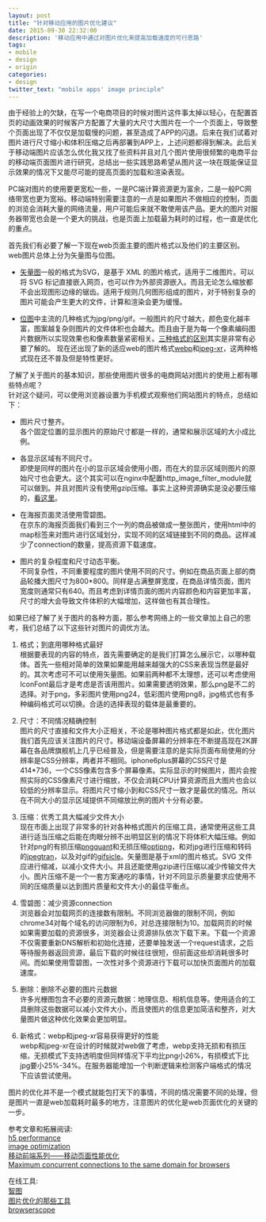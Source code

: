 ```yaml
---
layout: post
title: "针对移动应用的图片优化建议"
date: 2015-09-30 22:32:00
description: '移动应用中通过对图片优化来提高加载速度的可行思路'
tags:
- mobile
- design
- origin
categories:
- design
twitter_text: "mobile apps' image principle"
---
```


由于经验上的欠缺，在写一个电商项目的时候对图片这件事太掉以轻心，在配置首页的动画效果的时候客户方配置了大量的大尺寸大图片在一个一个页面上，导致整个页面出现了不仅仅是加载慢的问题，甚至造成了APP的闪退。后来在我们试着对图片进行尺寸缩小和体积压缩之后再部署到APP上，上述问题都得到解决。此后关于移动端图片应该怎么优化我又找了些资料并且对几个图片使用很频繁的电商平台的移动端页面图片进行研究，总结出一些实践思路希望从图片这一块在既能保证显示效果的情况下又能尽可能的提高页面的加载和渲染表现。 
  

PC端对图片的使用要更宽松一些，一是PC端计算资源更为富余，二是一般PC网络带宽也更为宽裕。移动端特别需要注意的一点是如果图片不做相应的控制，页面的浏览会消耗大量的网络流量，用户可能后来就不敢使用该产品。更大的图片对服务器带宽也会是一个更大的挑战，也是页面上加载最为耗时的过程，也一直是优化的重点。   

首先我们有必要了解一下现在web页面主要的图片格式以及他们的主要区别。   
web图片总体上分为矢量图与位图。    

+ [矢量图](https://zh.wikipedia.org/zh/%E7%9F%A2%E9%87%8F%E5%9B%BE%E5%BD%A2)一般的格式为SVG，是基于 XML 的图片格式，适用于二维图片。可以将 SVG 标记直接嵌入网页，也可以作为外部资源嵌入。而且无论怎么缩放都不会出现图形边缘的锯齿。适用于规则几何图形组成的图片，对于特别复杂的图片可能会产生更大的文件，计算和渲染会更为缓慢。   

+ [位图](https://zh.wikipedia.org/wiki/%E4%BD%8D%E5%9B%BE)中主流的几种格式为jpg/png/gif。一般图片的尺寸越大，颜色变化越丰富，图案越复杂则图片的文件体积也会越大。而且由于是为每一个像素编码图片数据所以实现效果也和像素数量紧密相关。[三种格式的区别](http://www.howtogeek.com/howto/30941/whats-the-difference-between-jpg-png-and-gif/)其实是非常有必要了解的。 现在还出现了新的适应web的图片格式[webp][]和[jpeg-xr][]，这两种格式现在还不普及但是特性更好。     


了解了关于图片的基本知识，那些使用图片很多的电商网站对图片的使用上都有哪些特点呢？   
针对这个疑问，可以使用浏览器设置为手机模式观察他们网站图片的特点，总结如下：    

+ 图片尺寸整齐。      
	各个固定位置的显示图片的原始尺寸都是一样的，通常和展示区域的大小成比例。 

+ 各显示区域有不同尺寸。   
	即使是同样的图片在小的显示区域会使用小图，而在大的显示区域则图片的原始尺寸也会更大。这个其实可以在nginx中配置http_image_filter_module就可以做到。并且对图片没有使用gzip压缩。事实上这种资源确实是没必要压缩的，[看这里](http://webmasters.stackexchange.com/questions/8382/gzipped-images-is-it-worth)。   

+ 在海报页面灵活使用雪碧图。     
	在京东的海报页面我们看到三个一列的商品被做成一整张图片，使用html中的map标签来对图片进行区域划分，实现不同的区域链接到不同的商品。这样减少了connection的数量，提高资源下载速度。   

+ 图片的复杂程度和尺寸动态平衡。     
	不同复杂性，不同重要程度的图片使用不同的尺寸。例如在商品页面上部的商品轮播大图尺寸为800*800。同样是占满整屏宽度，在商品详情页面，图片宽度则通常只有640。而且考虑到详情页面的图片内容颜色和内容更加丰富，尺寸的增大会导致文件体积的大幅增加，这样做也有其合理性。       


如果已经了解了关于图片的各种方面，那么参考网络上的一些文章加上自己的思考，我们总结了以下这些针对图片的调优方法。


1. 格式；到底用哪种格式最好    
	根据要表现的内容的特点，首先需要确定的是我们打算怎么展示它，以哪种载体。首先一些相对简单的效果如果能用越来越强大的CSS来表现当然是最好的。其次考虑可不可以使用矢量图。如果前两种都不太理想，还可以考虑使用IconFont最后才是考虑是否该用图片。如果需要透明效果，那么png是不二的选择。对于png，多彩图片使用png24，低彩图片使用png8，jpg格式也有多种编码格式可以切换。合适的选择表现的载体是最重要的。     

2. 尺寸：不同情况精确控制    
	图片的尺寸直接和文件大小正相关，不论是哪种图片格式都是如此，优化图片我们首先应该关注图片的尺寸。移动端设备屏幕的分辨率在不断提高现在2K屏幕在各品牌旗舰机上几乎已经普及，但是需要注意的是实际页面布局使用的分辨率是CSS分辨率，两者并不相同。iphone6plus屏幕的CSS尺寸是414*736，一个CSS像素包含多个屏幕像素。实际显示的时候图片，图片会按照实际的CSS像素尺寸进行缩放，不仅会消耗CPU计算资源而且大图片也会以较低的分辨率显示。将图片尺寸缩小到和CSS尺寸一致才是最优的情况。所以在不同大小的显示区域提供不同缩放比例的图片十分有必要。     

3. 压缩：优秀工具大幅减少文件大小     
	现在市面上出现了非常多的针对各种格式图片的压缩工具，通常使用这些工具进行适当压缩之后能在肉眼分辨不出明显区别的情况下将体积大幅压缩。例如针对png的有损压缩[pngquant][]和无损压缩[optipng][]，和对jpg进行压缩和转码的[jpegtran][]，以及对gif的[gifsicle][]。矢量图是基于xml的图片格式。SVG 文件应进行缩减，以减小文件大小。并且还能使用gzip进行压缩以减少传输文件大小。图片压缩不是一个一套方案通吃的事情，针对不同显示质量要求应使用不同的压缩质量以达到图片质量和文件大小的最佳平衡点。      
4. 雪碧图：减少资源connection    
	浏览器会对加载网页的连接数有限制。不同浏览器做的限制不同，例如chrome34对每个域名的访问限制为6，对总连接限制为10。加载网页的时候如果需要加载的资源很多，浏览器会让资源排队依次下载下来。下载一个资源不仅需要重新DNS解析和初始化连接，还要单独发送一个request请求，之后等待服务器返回资源，最后下载的时候往往很短，但前面这些却消耗很多时间。而如果使用雪碧图，一次性对多个资源进行下载可以加快页面图片的加载速度。    

5. 删除：删除不必要的图片元数据     
	许多光栅图包含不必要的资源元数据：地理信息、相机信息等。使用适合的工具删除这些数据可以减小文件大小，而且使图片的信息更加简洁和整齐，对大量图片做这种优化效果会更加明显。   

6. 新格式：webp和jpeg-xr容易获得更好的性能      
	webp和jpeg-xr在设计的时候就对web做了考虑，webp支持无损和有损压缩，无损模式下支持透明度但同样情况下平均比png小26%，有损模式下比jpg要小25%-34%。在服务器能增加一个判断逻辑来检测客户端格式的情况下应该尝试使用。    

图片的优化并不是一个模式就能包打天下的事情，不同的情况需要不同的处理，但是图片一直是web加载耗时最多的地方，注意图片的优化是web页面优化的关键的一步。




参考文章和拓展阅读:    
[h5 performance](http://isux.tencent.com/h5-performance.html)   
[image optimization](https://developers.google.com/web/fundamentals/performance/optimizing-content-efficiency/image-optimization?hl=zh-cn)   
[移动前端系列——移动页面性能优化](http://tgideas.qq.com/webplat/info/news_version3/804/808/811/m579/201412/293834.shtml)   
[Maximum concurrent connections to the same domain for browsers](http://sgdev-blog.blogspot.com/2014/01/maximum-concurrent-connection-to-same.html)   

在线工具:    
[智图](http://zhitu.isux.us/)      
[图片优化的那些工具](http://ued.ctrip.com/blog/image-optimization-tools.html)   
[browserscope](http://www.browserscope.org/?category=network)     
 

[webp]:https://developers.google.com/speed/webp/
[jpeg-xr]:https://en.wikipedia.org/wiki/JPEG_XR
[optipng]:http://optipng.sourceforge.net/
[gifsicle]:http://www.lcdf.org/gifsicle/
[pngquant]:http://pngquant.org/
[jpegtran]:http://jpegclub.org/jpegtran/
